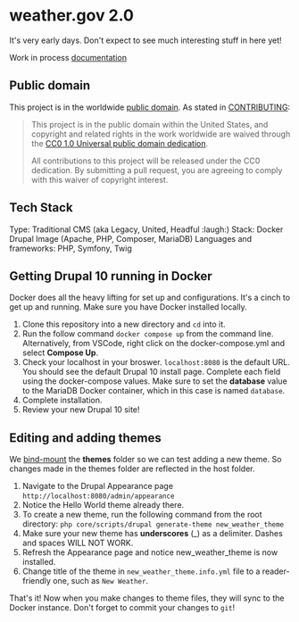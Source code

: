 # weather.gov 2.0

It's very early days. Don't expect to see much interesting stuff in here yet!

Work in process [documentation](https://docs.google.com/document/d/1JIagnghg3xYNm4zdr_BtxWOwmifUaxjSCeybsaoqExE/edit#heading=h.z9f0u3roste8)

## Public domain

This project is in the worldwide [public domain](LICENSE.md). As stated in [CONTRIBUTING](CONTRIBUTING.md):

> This project is in the public domain within the United States, and copyright and related
> rights in the work worldwide are waived through the
> [CC0 1.0 Universal public domain dedication](https://creativecommons.org/publicdomain/zero/1.0/).
>
> All contributions to this project will be released under the CC0 dedication. By submitting a pull
> request, you are agreeing to comply with this waiver of copyright interest.

## Tech Stack

Type: Traditional CMS (aka Legacy, United, Headful :laugh:)
Stack: Docker Drupal Image (Apache, PHP, Composer, MariaDB)
Languages and frameworks: PHP, Symfony, Twig

## Getting Drupal 10 running in Docker

Docker does all the heavy lifting for set up and configurations. It's a cinch to get up and running. Make sure you have Docker installed locally.

1. Clone this repository into a new directory and `cd` into it.
2. Run the follow command `docker compose up` from the command line. Alternatively, from VSCode, right click on the docker-compose.yml and select __Compose Up__.
3. Check your localhost in your broswer. `localhost:8080` is the default URL. You should see the default Drupal 10 install page. Complete each field using the docker-compose values. Make sure to set the __database__ value to the MariaDB Docker container, which in this case is named `database`.
4. Complete installation.
5. Review your new Drupal 10 site!


## Editing and adding themes

We [bind-mount](https://docs.docker.com/storage/bind-mounts/) the __themes__ folder so we can test adding a new theme. So changes made in the themes folder are reflected in the host folder.

1. Navigate to the Drupal Appearance page `http://localhost:8080/admin/appearance`
2. Notice the Hello World theme already there.
3. To create a new theme, run the following command from the root directory:
`php core/scripts/drupal generate-theme new_weather_theme`
4. Make sure your new theme has __underscores__ (_) as a delimiter. Dashes and spaces WILL NOT WORK.
5. Refresh the Appearance page and notice new_weather_theme is now installed.
6. Change title of the theme in `new_weather_theme.info.yml` file to a reader-friendly one, such as `New Weather`.

That's it! Now when you make changes to theme files, they will sync to the Docker instance. Don't forget to commit your changes to `git`!



